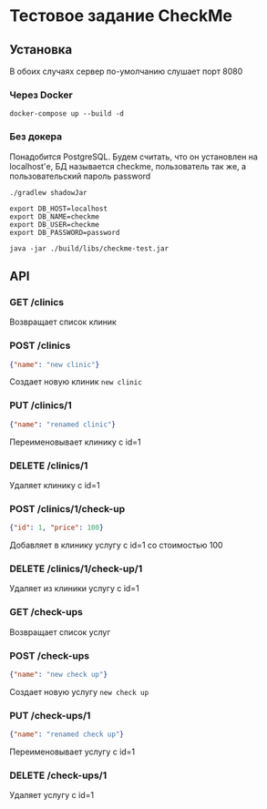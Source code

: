 # Тестовое задание CheckMe

## Установка
В обоих случаях сервер по-умолчанию слушает порт 8080
### Через Docker
`docker-compose up --build -d`
### Без докера
Понадобится PostgreSQL. Будем считать, что он установлен на localhost'е, БД называется checkme,
пользователь так же, а пользовательский пароль password

```shell script
./gradlew shadowJar

export DB_HOST=localhost
export DB_NAME=checkme
export DB_USER=checkme
export DB_PASSWORD=password

java -jar ./build/libs/checkme-test.jar
```

## API
### GET /clinics
Возвращает список клиник
### POST /clinics
```json
{"name": "new clinic"}
```
Создает новую клиник `new clinic`
### PUT /clinics/1
```json
{"name": "renamed clinic"}
```
Переименовывает клинику с id=1
### DELETE /clinics/1
Удаляет клинику с id=1
### POST /clinics/1/check-up
```json
{"id": 1, "price": 100}
```
Добавляет в клинику услугу с id=1 со стоимостью 100
### DELETE /clinics/1/check-up/1
Удаляет из клиники услугу с id=1
### GET /check-ups
Возвращает список услуг
### POST /check-ups
```json
{"name": "new check up"}
```
Создает новую услугу `new check up`
### PUT /check-ups/1
```json
{"name": "renamed check up"}
```
Переименовывает услугу с id=1
### DELETE /check-ups/1
Удаляет услугу с id=1
